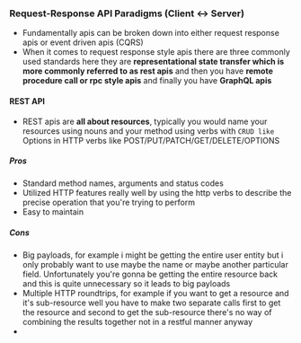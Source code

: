### Request-Response API Paradigms (Client <-> Server)
- Fundamentally apis can be broken down into either request response apis or event driven apis (CQRS)
- When it comes to request response style apis there are three commonly used standards here they are **representational state transfer which is more commonly referred to as rest apis** and then you have **remote procedure call or rpc style apis** and finally you have **GraphQL apis**
#### REST API
- REST apis are **all about resources**, typically you would name your resources using nouns and your method using verbs with `CRUD like` Options in HTTP verbs like POST/PUT/PATCH/GET/DELETE/OPTIONS
##### Pros
- Standard method names, arguments and status codes
- Utilized HTTP features really well by using the http verbs to describe the precise operation that you're trying to perform
- Easy to maintain
##### Cons
- Big payloads, for example i might be getting the entire user entity but i only probably want to use maybe the name or maybe another particular field.  Unfortunately you're gonna be getting the entire resource back and this is quite unnecessary so it leads to big payloads
- Multiple HTTP roundtrips, for example if you want to get a resource and it's sub-resource well you have to make two separate calls first to get the resource and second to get the sub-resource there's no way of combining the results together not in a restful manner anyway
- 
<!--stackedit_data:
eyJoaXN0b3J5IjpbLTE4Mzc2OTY0OCwzNzk1NDI2MTMsNzQyMD
I5OTAwLC0xMTA4MjM5OTA2XX0=
-->